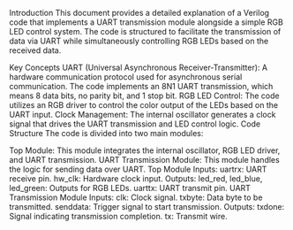 Introduction
This document provides a detailed explanation of a Verilog code that implements a UART transmission module alongside a simple RGB LED control system. The code is structured to facilitate the transmission of data via UART while simultaneously controlling RGB LEDs based on the received data.

Key Concepts
UART (Universal Asynchronous Receiver-Transmitter): A hardware communication protocol used for asynchronous serial communication. The code implements an 8N1 UART transmission, which means 8 data bits, no parity bit, and 1 stop bit.
RGB LED Control: The code utilizes an RGB driver to control the color output of the LEDs based on the UART input.
Clock Management: The internal oscillator generates a clock signal that drives the UART transmission and LED control logic.
Code Structure
The code is divided into two main modules:

Top Module: This module integrates the internal oscillator, RGB LED driver, and UART transmission.
UART Transmission Module: This module handles the logic for sending data over UART.
Top Module
Inputs:
uartrx: UART receive pin.
hw_clk: Hardware clock input.
Outputs:
led_red, led_blue, led_green: Outputs for RGB LEDs.
uarttx: UART transmit pin.
UART Transmission Module
Inputs:
clk: Clock signal.
txbyte: Data byte to be transmitted.
senddata: Trigger signal to start transmission.
Outputs:
txdone: Signal indicating transmission completion.
tx: Transmit wire.
